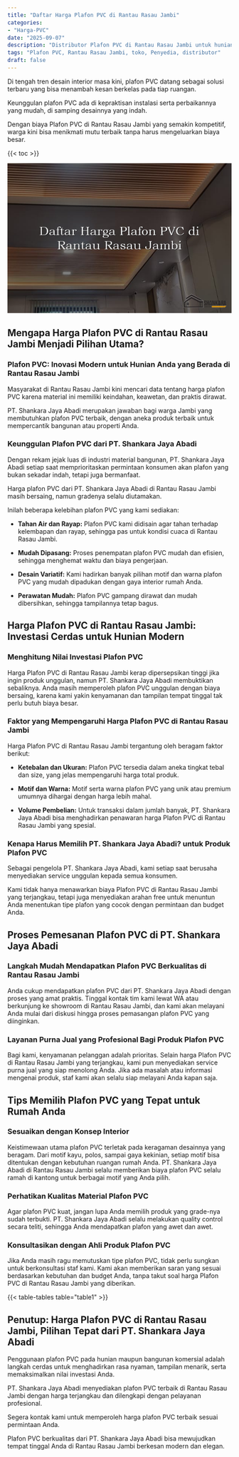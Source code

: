 ```yaml
---
title: "Daftar Harga Plafon PVC di Rantau Rasau Jambi"
categories: 
- "Harga-PVC"
date: "2025-09-07"
description: "Distributor Plafon PVC di Rantau Rasau Jambi untuk hunian, office, serta ritel. Material berkualitas, pilihan motif, variasi warna modern, dengan servis penempatan oleh tenaga ahli ahli serta jaminan resmi!|Servis penyediaan Plafon PVC di Rantau Rasau Jambi untuk kebutuhan rumah, perkantoran, atau ritel, beserta produk terbaik dan instalasi oleh tim ahli dan jaminan resmi.|Alternatif Plafon PVC di Rantau Rasau Jambi yang terbukti untuk tempat tinggal, kantor, dan gerai, bersama produk terbaik dan pemasangan oleh teknisi profesional serta garansi resmi.|Penyediaan Plafon PVC di Rantau Rasau Jambi bagi tempat tinggal, kantor, dan gerai, beserta material terbaik dan pemasangan ditangani oleh tim ahli, lengkap dengan kepastian resmi.}"
tags: "Plafon PVC, Rantau Rasau Jambi, toko, Penyedia, distributor"
draft: false
---
```


Di tengah tren desain interior masa kini, plafon PVC datang sebagai solusi terbaru yang bisa menambah kesan berkelas pada tiap ruangan.

Keunggulan plafon PVC ada di kepraktisan instalasi serta perbaikannya yang mudah, di samping desainnya yang indah.

Dengan biaya Plafon PVC di Rantau Rasau Jambi yang semakin kompetitif, warga kini bisa menikmati mutu terbaik tanpa harus mengeluarkan biaya besar.

{{< toc >}}

![Daftar Harga Plafon PVC di Rantau Rasau Jambi](/images/Harga-PVC/Daftar-Harga-Plafon-PVC-di-Rantau-Rasau-Jambi.png)


## Mengapa Harga Plafon PVC di Rantau Rasau Jambi Menjadi Pilihan Utama?

### Plafon PVC: Inovasi Modern untuk Hunian Anda yang Berada di Rantau Rasau Jambi

Masyarakat di Rantau Rasau Jambi kini mencari data tentang harga plafon PVC karena material ini memiliki keindahan, keawetan, dan praktis dirawat.

PT. Shankara Jaya Abadi merupakan jawaban bagi warga Jambi yang membutuhkan plafon PVC terbaik, dengan aneka produk terbaik untuk mempercantik bangunan atau properti Anda.

### Keunggulan Plafon PVC dari PT. Shankara Jaya Abadi

Dengan rekam jejak luas di industri material bangunan, PT. Shankara Jaya Abadi setiap saat memprioritaskan permintaan konsumen akan plafon yang bukan sekadar indah, tetapi juga bermanfaat.

Harga plafon PVC dari PT. Shankara Jaya Abadi di Rantau Rasau Jambi masih bersaing, namun gradenya selalu diutamakan.

Inilah beberapa kelebihan plafon PVC yang kami sediakan:

- **Tahan Air dan Rayap:** Plafon PVC kami didisain agar tahan terhadap kelembapan dan rayap, sehingga pas untuk kondisi cuaca di Rantau Rasau Jambi.

- **Mudah Dipasang:** Proses penempatan plafon PVC mudah dan efisien, sehingga menghemat waktu dan biaya pengerjaan.

- **Desain Variatif:** Kami hadirkan banyak pilihan motif dan warna plafon PVC yang mudah dipadukan dengan gaya interior rumah Anda.

- **Perawatan Mudah:** Plafon PVC gampang dirawat dan mudah dibersihkan, sehingga tampilannya tetap bagus.

## Harga Plafon PVC di Rantau Rasau Jambi: Investasi Cerdas untuk Hunian Modern

### Menghitung Nilai Investasi Plafon PVC

Harga Plafon PVC di Rantau Rasau Jambi kerap dipersepsikan tinggi jika ingin produk unggulan, namun PT. Shankara Jaya Abadi membuktikan sebaliknya. Anda masih memperoleh plafon PVC unggulan dengan biaya bersaing, karena kami yakin kenyamanan dan tampilan tempat tinggal tak perlu butuh biaya besar.

### Faktor yang Mempengaruhi Harga Plafon PVC di Rantau Rasau Jambi

Harga Plafon PVC di Rantau Rasau Jambi tergantung oleh beragam faktor berikut:

- **Ketebalan dan Ukuran:** Plafon PVC tersedia dalam aneka tingkat tebal dan size, yang jelas mempengaruhi harga total produk.

- **Motif dan Warna:** Motif serta warna plafon PVC yang unik atau premium umumnya dihargai dengan harga lebih mahal.

- **Volume Pembelian:** Untuk transaksi dalam jumlah banyak, PT. Shankara Jaya Abadi bisa menghadirkan penawaran harga Plafon PVC di Rantau Rasau Jambi yang spesial.

### Kenapa Harus Memilih PT. Shankara Jaya Abadi? untuk Produk Plafon PVC

Sebagai pengelola PT. Shankara Jaya Abadi, kami setiap saat berusaha menyediakan service unggulan kepada semua konsumen.

Kami tidak hanya menawarkan biaya Plafon PVC di Rantau Rasau Jambi yang terjangkau, tetapi juga menyediakan arahan free untuk menuntun Anda menentukan tipe plafon yang cocok dengan permintaan dan budget Anda.

## Proses Pemesanan Plafon PVC di PT. Shankara Jaya Abadi

### Langkah Mudah Mendapatkan Plafon PVC Berkualitas di Rantau Rasau Jambi

Anda cukup mendapatkan plafon PVC dari PT. Shankara Jaya Abadi dengan proses yang amat praktis. Tinggal kontak tim kami lewat WA atau berkunjung ke showroom di Rantau Rasau Jambi, dan kami akan melayani Anda mulai dari diskusi hingga proses pemasangan plafon PVC yang diinginkan.

### Layanan Purna Jual yang Profesional Bagi Produk Plafon PVC

Bagi kami, kenyamanan pelanggan adalah prioritas. Selain harga Plafon PVC di Rantau Rasau Jambi yang terjangkau, kami pun menyediakan service purna jual yang siap menolong Anda. Jika ada masalah atau informasi mengenai produk, staf kami akan selalu siap melayani Anda kapan saja.

## Tips Memilih Plafon PVC yang Tepat untuk Rumah Anda

### Sesuaikan dengan Konsep Interior

Keistimewaan utama plafon PVC terletak pada keragaman desainnya yang beragam. Dari motif kayu, polos, sampai gaya kekinian, setiap motif bisa ditentukan dengan kebutuhan ruangan rumah Anda. PT. Shankara Jaya Abadi di Rantau Rasau Jambi selalu memberikan biaya plafon PVC selalu ramah di kantong untuk berbagai motif yang Anda pilih.

### Perhatikan Kualitas Material Plafon PVC

Agar plafon PVC kuat, jangan lupa Anda memilih produk yang grade-nya sudah terbukti. PT. Shankara Jaya Abadi selalu melakukan quality control secara teliti, sehingga Anda mendapatkan plafon yang awet dan awet.

### Konsultasikan dengan Ahli Produk Plafon PVC

Jika Anda masih ragu memutuskan tipe plafon PVC, tidak perlu sungkan untuk berkonsultasi staf kami. Kami akan memberikan saran yang sesuai berdasarkan kebutuhan dan budget Anda, tanpa takut soal harga Plafon PVC di Rantau Rasau Jambi yang diberikan.

{{< table-tables table="table1" >}}

## Penutup: Harga Plafon PVC di Rantau Rasau Jambi, Pilihan Tepat dari PT. Shankara Jaya Abadi

Penggunaan plafon PVC pada hunian maupun bangunan komersial adalah langkah cerdas untuk menghadirkan rasa nyaman, tampilan menarik, serta memaksimalkan nilai investasi Anda.

PT. Shankara Jaya Abadi menyediakan plafon PVC terbaik di Rantau Rasau Jambi dengan harga terjangkau dan dilengkapi dengan pelayanan profesional.

Segera kontak kami untuk memperoleh harga plafon PVC terbaik sesuai permintaan Anda.

Plafon PVC berkualitas dari PT. Shankara Jaya Abadi bisa mewujudkan tempat tinggal Anda di Rantau Rasau Jambi berkesan modern dan elegan.